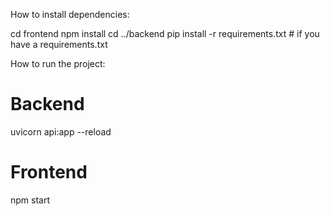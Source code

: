 How to install dependencies:

cd frontend
npm install
cd ../backend
pip install -r requirements.txt  # if you have a requirements.txt


How to run the project:

# Backend
uvicorn api:app --reload

# Frontend
npm start
